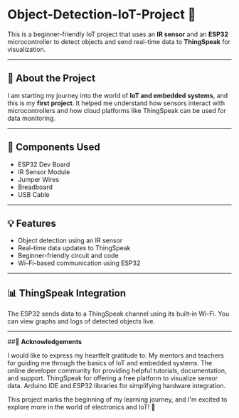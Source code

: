 # Object-Detection-IoT-Project 🚀
This is a beginner-friendly IoT project that uses an **IR sensor** and an **ESP32** microcontroller to detect objects and send real-time data to **ThingSpeak** for visualization. 

---

## 🌟 About the Project
I am starting my journey into the world of **IoT and embedded systems**, and this is my **first project**. It helped me understand how sensors interact with microcontrollers and how cloud platforms like ThingSpeak can be used for data monitoring.

---

## 🔧 Components Used
- ESP32 Dev Board
- IR Sensor Module
- Jumper Wires
- Breadboard
- USB Cable

---

## 💡 Features
- Object detection using an IR sensor  
- Real-time data updates to ThingSpeak  
- Beginner-friendly circuit and code  
- Wi-Fi-based communication using ESP32  

---

## 📊 ThingSpeak Integration
The ESP32 sends data to a ThingSpeak channel using its built-in Wi-Fi. You can view graphs and logs of detected objects live.

---

##🙏 **Acknowledgements**

I would like to express my heartfelt gratitude to:
My mentors and teachers for guiding me through the basics of IoT and embedded systems.
The online developer community for providing helpful tutorials, documentation, and support.
ThingSpeak for offering a free platform to visualize sensor data.
Arduino IDE and ESP32 libraries for simplifying hardware integration.

This project marks the beginning of my learning journey, and I'm excited to explore more in the world of electronics and IoT! 🌱


